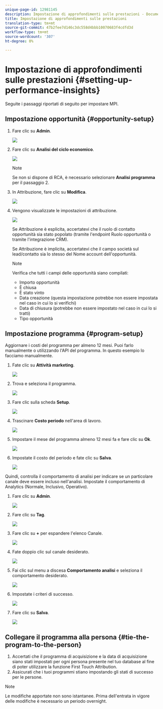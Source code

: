 ```yaml
---
unique-page-id: 12981145
description: Impostazione di approfondimenti sulle prestazioni - Documenti Marketo - Documentazione del prodotto
title: Impostazione di approfondimenti sulle prestazioni
translation-type: tm+mt
source-git-commit: 47b2fee7d146c3dc558d4bbb10070683f4cdfd3d
workflow-type: tm+mt
source-wordcount: '307'
ht-degree: 0%

---
```



# Impostazione di approfondimenti sulle prestazioni {#setting-up-performance-insights}

Seguite i passaggi riportati di seguito per impostare MPI.

## Impostazione opportunità {#opportunity-setup}

1. Fare clic su **Admin**.

   ![](assets/admin.png)

1. Fare clic su **Analisi del ciclo economico**.

   ![](assets/two-2.png)

   >[!NOTE]
   >
   >Se non si dispone di RCA, è necessario selezionare **Analisi programma** per il passaggio 2.

1. In Attribuzione, fare clic su **Modifica**.

   ![](assets/three-1.png)

1. Vengono visualizzate le impostazioni di attribuzione.

   ![](assets/four-2.png)

   Se Attribuzione è esplicita, accertatevi che il ruolo di contatto opportunità sia stato popolato (tramite l&#39;endpoint Ruolo opportunità o tramite l&#39;integrazione CRM).

   Se Attribuzione è implicita, accertatevi che il campo società sul lead/contatto sia lo stesso del Nome account dell&#39;opportunità.

   >[!NOTE]
   >
   >Verifica che tutti i campi delle opportunità siano compilati:
   >
   >    
   >    
   >    * Importo opportunità
   >    * È chiusa
   >    * È stato vinto
   >    * Data creazione (questa impostazione potrebbe non essere impostata nel caso in cui lo si verifichi)
   >    * Data di chiusura (potrebbe non essere impostato nel caso in cui lo si tratti)
   >    * Tipo opportunità


## Impostazione programma {#program-setup}

Aggiornare i costi del programma per almeno 12 mesi. Puoi farlo manualmente o utilizzando l&#39;API del programma. In questo esempio lo facciamo manualmente.

1. Fate clic su **Attività marketing**.

   ![](assets/ma.png)

1. Trova e seleziona il programma.

   ![](assets/select-program.png)

1. Fare clic sulla scheda **Setup**.

   ![](assets/setup-tab.png)

1. Trascinare **Costo periodo** nell&#39;area di lavoro.

   ![](assets/period-cost.png)

1. Impostare il mese del programma almeno 12 mesi fa e fare clic su **Ok**.

   ![](assets/set-period.png)

1. Impostate il costo del periodo e fate clic su **Salva**.

   ![](assets/set-cost.png)

Quindi, controlla il comportamento di analisi per indicare se un particolare canale deve essere incluso nell&#39;analisi. Impostate il comportamento di Analytics (Normale, Inclusivo, Operativo).

1. Fare clic su **Admin**.

   ![](assets/admin.png)

1. Fare clic su **Tag**.

   ![](assets/tags.png)

1. Fare clic su **+** per espandere l&#39;elenco Canale.

   ![](assets/channel.png)

1. Fate doppio clic sul canale desiderato.

   ![](assets/channel-click.png)

1. Fai clic sul menu a discesa **Comportamento analisi** e seleziona il comportamento desiderato.

   ![](assets/edit-channel.png)

1. Impostate i criteri di successo.

   ![](assets/success.png)

1. Fare clic su **Salva**.

   ![](assets/save.png)

## Collegare il programma alla persona {#tie-the-program-to-the-person}

1. Accertati che il programma di acquisizione e la data di acquisizione siano stati impostati per ogni persona presente nel tuo database al fine di poter utilizzare la funzione First Touch Attribution.
1. Assicurati che i tuoi programmi stiano impostando gli stati di successo per le persone.

>[!NOTE]
>
>Le modifiche apportate non sono istantanee. Prima dell&#39;entrata in vigore delle modifiche è necessario un periodo overnight.

